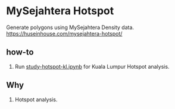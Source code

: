 # MySejahtera Hotspot

Generate polygons using MySejahtera Density data. https://huseinhouse.com/mysejahtera-hotspot/

## how-to

1. Run [study-hotspot-kl.ipynb](study-hotspot-kl.ipynb) for Kuala Lumpur Hotspot analysis.

## Why

1. Hotspot analysis.
